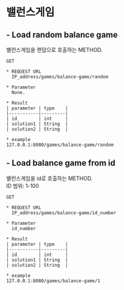 
# 밸런스게임
## - Load random balance game
밸런스게임을 랜덤으로 호출하는 METHOD.

    GET 
    
    * REQUEST URL
      IP_address/games/balance-game/random    

    * Parameter
      None.

    * Result
    | parameter | type    |
    |-----------|---------|
    | id        | int     |
    | solution1 | String  |
    | solution2 | String  |

    * example
    127.0.0.1:8080/games/balance-game/random

## - Load balance game from id
밸런스게임을 id로 호출하는 METHOD. </br>
ID 범위: 1-100


    GET 
    
    * REQUEST URL
      IP_address/games/balance-game/id_number

    * Parameter
      id_number

    * Result
    | parameter | type    |
    |-----------|---------|
    | id        | int     |
    | solution1 | String  |
    | solution2 | String  |

    * example
    127.0.0.1:8080/games/balance-game/1